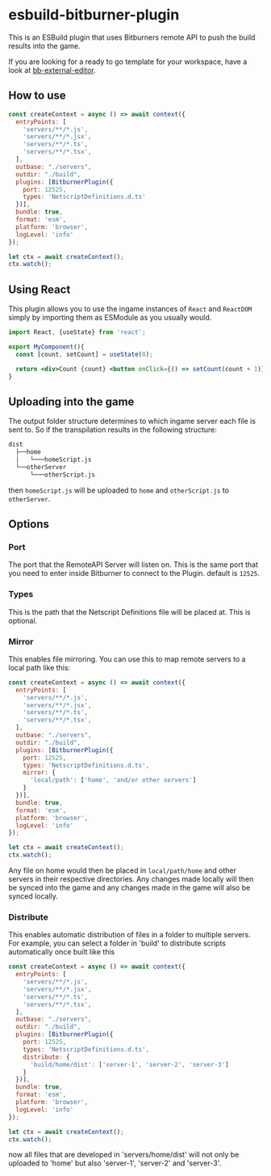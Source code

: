 # esbuild-bitburner-plugin

This is an ESBuild plugin that uses Bitburners remote API to push the build results into the game.

If you are looking for a ready to go template for your workspace, have a look at [bb-external-editor](https://github.com/NilsRamstoeck/bb-external-editor).

## How to use

```js
const createContext = async () => await context({
  entryPoints: [
    'servers/**/*.js',
    'servers/**/*.jsx',
    'servers/**/*.ts',
    'servers/**/*.tsx',
  ],
  outbase: "./servers",
  outdir: "./build",
  plugins: [BitburnerPlugin({
    port: 12525,
    types: 'NetscriptDefinitions.d.ts'
  })],
  bundle: true,
  format: 'esm',
  platform: 'browser',
  logLevel: 'info'
});

let ctx = await createContext();
ctx.watch();
```

## Using React

This plugin allows you to use the ingame instances of `React` and `ReactDOM` simply by importing them as ESModule as you usually would.

```jsx
import React, {useState} from 'react';

export MyComponent(){
  const [count, setCount] = useState(0);

  return <div>Count {count} <button onClick={() => setCount(count + 1)}>Add to count</button></div>;
}

```

## Uploading into the game

The output folder structure determines to which ingame server each file is sent to.
So if the transpilation results in the following structure:

```txt
dist
  ├──home
  │   └───homeScript.js
  └──otherServer
      └───otherScript.js
```

then `homeScript.js` will be uploaded to `home` and `otherScript.js` to `otherServer`.

## Options

### Port

The port that the RemoteAPI Server will listen on. This is the same port that you need to enter inside Bitburner to connect to the Plugin. default is `12525`.

### Types

This is the path that the Netscript Definitions file will be placed at. This is optional.

### Mirror

This enables file mirroring. You can use this to map remote servers to a local path like this:

```js
const createContext = async () => await context({
  entryPoints: [
    'servers/**/*.js',
    'servers/**/*.jsx',
    'servers/**/*.ts',
    'servers/**/*.tsx',
  ],
  outbase: "./servers",
  outdir: "./build",
  plugins: [BitburnerPlugin({
    port: 12525,
    types: 'NetscriptDefinitions.d.ts',
    mirror: {
      'local/path': ['home', 'and/or other servers']
    }
  })],
  bundle: true,
  format: 'esm',
  platform: 'browser',
  logLevel: 'info'
});

let ctx = await createContext();
ctx.watch();
```

Any file on home would then be placed in `local/path/home` and other servers in their respective directories.
Any changes made locally will then be synced into the game and any changes made in the game will also be synced locally.

### Distribute

This enables automatic distribution of files in a folder to multiple servers. For example, you can select a folder in 'build' to distribute scripts automatically once built like this

```js
const createContext = async () => await context({
  entryPoints: [
    'servers/**/*.js',
    'servers/**/*.jsx',
    'servers/**/*.ts',
    'servers/**/*.tsx',
  ],
  outbase: "./servers",
  outdir: "./build",
  plugins: [BitburnerPlugin({
    port: 12525,
    types: 'NetscriptDefinitions.d.ts',
    distribute: {
      'build/home/dist': ['server-1', 'server-2', 'server-3']
    }
  })],
  bundle: true,
  format: 'esm',
  platform: 'browser',
  logLevel: 'info'
});

let ctx = await createContext();
ctx.watch();

```

now all files that are developed in 'servers/home/dist' will not only be uploaded to 'home' but also 'server-1', 'server-2' and 'server-3'.
